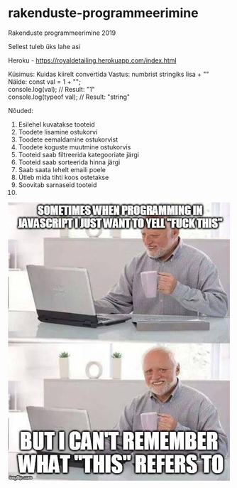 # rakenduste-programmeerimine
Rakenduste programmeerimine 2019

Sellest tuleb üks lahe asi

Heroku - https://royaldetailing.herokuapp.com/index.html

Küsimus: Kuidas kiirelt convertida
Vastus: numbrist stringiks lisa + "" <br/>
Näide:  const val = 1 + ""; <br/>
        console.log(val); // Result: "1" <br/>
        console.log(typeof val); // Result: "string" <br/>

Nõuded:
1. Esilehel kuvatakse tooteid <br/>
2. Toodete lisamine ostukorvi <br/>
3. Toodete eemaldamine ostukorvist <br/>
4. Toodete koguste muutmine ostukorvis <br/>
5. Tooteid saab filtreerida kategooriate järgi <br/>
6. Tooteid saab sorteerida hinna järgi <br/>
7. Saab saata lehelt emaili poele <br/>
8. Ütleb mida tihti koos ostetakse <br/> 
9. Soovitab sarnaseid tooteid <br/>
10. 

![JS Meme](meme.jpg)

